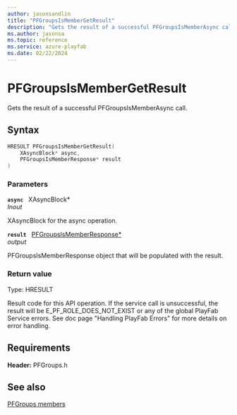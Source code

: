 ```yaml
---
author: jasonsandlin
title: "PFGroupsIsMemberGetResult"
description: "Gets the result of a successful PFGroupsIsMemberAsync call."
ms.author: jasonsa
ms.topic: reference
ms.service: azure-playfab
ms.date: 02/22/2024
---
```


# PFGroupsIsMemberGetResult  

Gets the result of a successful PFGroupsIsMemberAsync call.  

## Syntax  
  
```cpp
HRESULT PFGroupsIsMemberGetResult(  
    XAsyncBlock* async,  
    PFGroupsIsMemberResponse* result  
)  
```  
  
### Parameters  
  
**`async`** &nbsp; XAsyncBlock*  
*_Inout_*  
  
XAsyncBlock for the async operation.  
  
**`result`** &nbsp; [PFGroupsIsMemberResponse*](../../pfgroupstypes/structs/pfgroupsismemberresponse.md)  
*output*  
  
PFGroupsIsMemberResponse object that will be populated with the result.  
  
  
### Return value
Type: HRESULT
  
Result code for this API operation. If the service call is unsuccessful, the result will be E_PF_ROLE_DOES_NOT_EXIST or any of the global PlayFab Service errors. See doc page "Handling PlayFab Errors" for more details on error handling.
  
  
## Requirements  
  
**Header:** PFGroups.h
  
## See also  
[PFGroups members](../pfgroups_members.md)  

  
  
